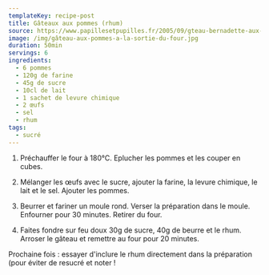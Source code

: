 ```yaml
---
templateKey: recipe-post
title: Gâteaux aux pommes (rhum)
source: https://www.papillesetpupilles.fr/2005/09/gteau-bernadette-aux-pommes.html/
image: /img/gâteau-aux-pommes-a-la-sortie-du-four.jpg
duration: 50min
servings: 6
ingredients:
  - 6 pommes
  - 120g de farine
  - 45g de sucre
  - 10cl de lait
  - 1 sachet de levure chimique
  - 2 œufs
  - sel
  - rhum
tags:
  - sucré
---
```

1. Préchauffer le four à 180°C. Eplucher les pommes et les couper en cubes. 

2. Mélanger les œufs avec le sucre, ajouter la farine, la levure chimique, le lait et le sel. Ajouter les pommes.

3. Beurrer et fariner un moule rond. Verser la préparation dans le moule. Enfourner pour 30 minutes. Retirer du four.

4. Faites fondre sur feu doux 30g de sucre, 40g de beurre et le rhum. Arroser le gâteau et remettre au four pour 20 minutes.

Prochaine fois : essayer d'inclure le rhum directement dans la préparation (pour éviter de resucré et noter !

